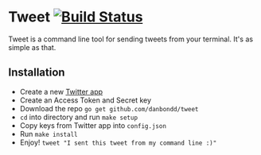 # Tweet [![Build Status](https://travis-ci.org/danbondd/tweet.svg?branch=master)](https://travis-ci.org/danbondd/tweet)

Tweet is a command line tool for sending tweets from your terminal. It's as simple as that.

## Installation

* Create a new [Twitter app](https://apps.twitter.com/)
* Create an Access Token and Secret key
* Download the repo `go get github.com/danbondd/tweet`
* `cd` into directory and run `make setup`
* Copy keys from Twitter app into `config.json`
* Run `make install`
* Enjoy! `tweet "I sent this tweet from my command line :)"`
